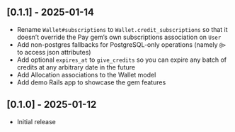 ## [0.1.1] - 2025-01-14

- Rename `Wallet#subscriptions` to `Wallet.credit_subscriptions` so that it doesn’t override the Pay gem’s own subscriptions association on `User`
- Add non-postgres fallbacks for PostgreSQL-only operations (namely `@>` to access json attributes)
- Add optional `expires_at` to `give_credits` so you can expire any batch of credits at any arbitrary date in the future
- Add Allocation associations to the Wallet model
- Add demo Rails app to showcase the gem features

## [0.1.0] - 2025-01-12

- Initial release
